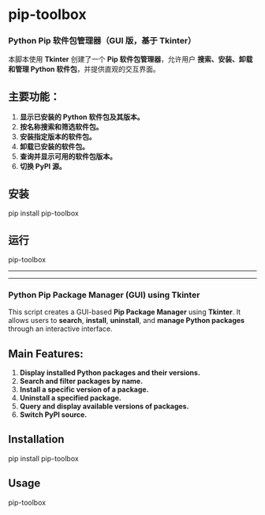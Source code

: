 # pip-toolbox

### **Python Pip 软件包管理器（GUI 版，基于 Tkinter）**
本脚本使用 **Tkinter** 创建了一个 **Pip 软件包管理器**，允许用户 **搜索、安装、卸载和管理 Python 软件包**，并提供直观的交互界面。

## **主要功能：**
1. **显示已安装的 Python 软件包及其版本。**  
2. **按名称搜索和筛选软件包。**  
3. **安装指定版本的软件包。**  
4. **卸载已安装的软件包。**  
5. **查询并显示可用的软件包版本。**  
6. **切换 PyPI 源。**  

## 安装
pip install pip-toolbox

## 运行
pip-toolbox

---
---
### **Python Pip Package Manager (GUI) using Tkinter**
This script creates a GUI-based **Pip Package Manager** using **Tkinter**. It allows users to **search**, **install**, **uninstall**, and **manage Python packages** through an interactive interface.

## **Main Features:**
1. **Display installed Python packages and their versions.**
2. **Search and filter packages by name.**
3. **Install a specific version of a package.**
4. **Uninstall a specified package.**
5. **Query and display available versions of packages.**
6. **Switch PyPI source.**

## Installation
pip install pip-toolbox

## Usage
pip-toolbox

